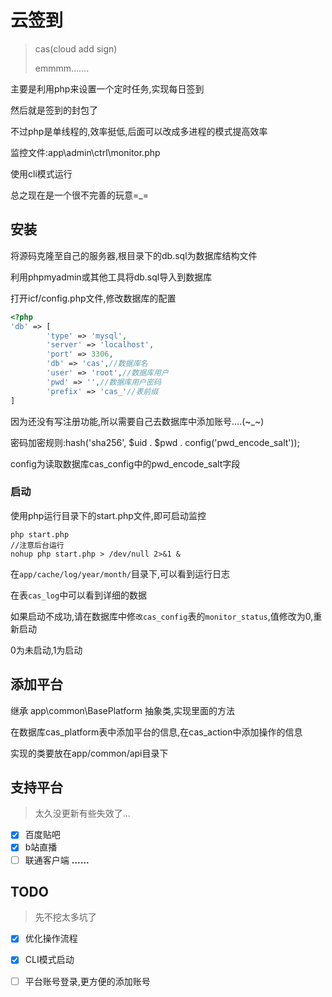 # 云签到

> cas(cloud add sign)
> 
> emmmm.......

主要是利用php来设置一个定时任务,实现每日签到

然后就是签到的封包了

不过php是单线程的,效率挺低,后面可以改成多进程的模式提高效率

监控文件:app\admin\ctrl\monitor.php

使用cli模式运行

总之现在是一个很不完善的玩意=_=

## 安装
将源码克隆至自己的服务器,根目录下的db.sql为数据库结构文件

利用phpmyadmin或其他工具将db.sql导入到数据库

打开icf/config.php文件,修改数据库的配置

```php
<?php
'db' => [
        'type' => 'mysql',
        'server' => 'localhost',
        'port' => 3306,
        'db' => 'cas',//数据库名
        'user' => 'root',//数据库用户
        'pwd' => '',//数据库用户密码
        'prefix' => 'cas_'//表前缀
]
```
因为还没有写注册功能,所以需要自己去数据库中添加账号....(~_~)

密码加密规则:hash('sha256', $uid . $pwd . config('pwd_encode_salt'));

config为读取数据库cas_config中的pwd_encode_salt字段

### 启动
使用php运行目录下的start.php文件,即可启动监控

```base
php start.php
//注意后台运行
nohup php start.php > /dev/null 2>&1 &
```

在```app/cache/log/year/month/```目录下,可以看到运行日志

在表```cas_log```中可以看到详细的数据

如果启动不成功,请在数据库中修```改cas_config```表的```monitor_status```,值修改为0,重新启动

0为未启动,1为启动

## 添加平台
继承 app\common\BasePlatform 抽象类,实现里面的方法

在数据库cas_platform表中添加平台的信息,在cas_action中添加操作的信息

实现的类要放在app/common/api目录下

## 支持平台
> 太久没更新有些失效了...

- [x] 百度贴吧
- [x] b站直播
- [ ] 联通客户端
**......**

## TODO
> 先不挖太多坑了

- [x] 优化操作流程
- [x] CLI模式启动
- [ ] 平台账号登录,更方便的添加账号

